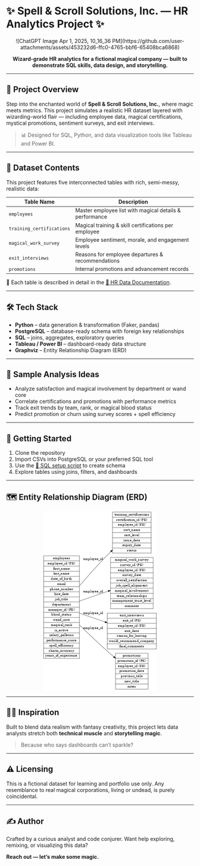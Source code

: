 # ✨ Spell & Scroll Solutions, Inc. — HR Analytics Project ✨

<p align="center">
  ![ChatGPT Image Apr 1, 2025, 10_16_36 PM](https://github.com/user-attachments/assets/453232d6-ffc0-4765-bbf6-65408bca6868)
</p>

<p align="center">
  <strong>Wizard-grade HR analytics for a fictional magical company — built to demonstrate SQL skills, data design, and storytelling.</strong>
</p>

---

## 🧙 Project Overview
Step into the enchanted world of **Spell & Scroll Solutions, Inc.**, where magic meets metrics. This project simulates a realistic HR dataset layered with wizarding-world flair — including employee data, magical certifications, mystical promotions, sentiment surveys, and exit interviews.

> 📊 Designed for SQL, Python, and data visualization tools like Tableau and Power BI.

---

## 📂 Dataset Contents
This project features five interconnected tables with rich, semi-messy, realistic data:

| Table Name               | Description                                             |
|--------------------------|---------------------------------------------------------|
| `employees`              | Master employee list with magical details & performance |
| `training_certifications`| Magical training & skill certifications per employee   |
| `magical_work_survey`    | Employee sentiment, morale, and engagement levels      |
| `exit_interviews`        | Reasons for employee departures & recommendations      |
| `promotions`             | Internal promotions and advancement records            |

📄 Each table is described in detail in the [📘 HR Data Documentation](./HR_Data_Documentation).

---

## 🛠️ Tech Stack
- **Python** – data generation & transformation (Faker, pandas)
- **PostgreSQL** – database-ready schema with foreign key relationships
- **SQL** – joins, aggregates, exploratory queries
- **Tableau / Power BI** – dashboard-ready data structure
- **Graphviz** – Entity Relationship Diagram (ERD)

---

## 🧪 Sample Analysis Ideas
- Analyze satisfaction and magical involvement by department or wand core
- Correlate certifications and promotions with performance metrics
- Track exit trends by team, rank, or magical blood status
- Predict promotion or churn using survey scores + spell efficiency

---

## 🚀 Getting Started
1. Clone the repository
2. Import CSVs into PostgreSQL or your preferred SQL tool
3. Use the [📜 SQL setup script](./wizard_hr_sql_setup) to create schema
4. Explore tables using joins, filters, and dashboards

---

## 🗺️ Entity Relationship Diagram (ERD)
<p align="center">
  <img src="wizard_hr_erd.png" alt="ERD showing relationships between employees and related tables">
</p>

---

## 🧙‍♂️ Inspiration
Built to blend data realism with fantasy creativity, this project lets data analysts stretch both **technical muscle** and **storytelling magic**.

> Because who says dashboards can’t sparkle?

---

## ⚠️ Licensing
This is a fictional dataset for learning and portfolio use only. Any resemblance to real magical corporations, living or undead, is purely coincidental.

---

## ✍️ Author
Crafted by a curious analyst and code conjurer. Want help exploring, remixing, or visualizing this data?

**Reach out — let’s make some magic.**


